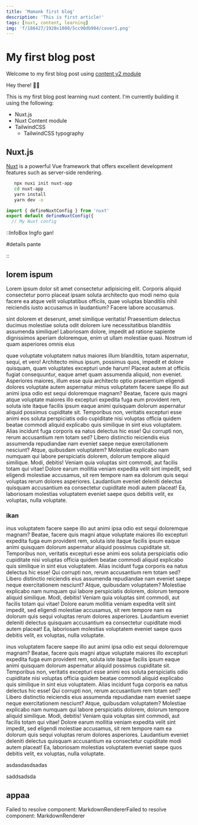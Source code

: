 ```yaml
---
title: 'Mamank first blog'
description: 'This is first article!'
tags: [nuxt, content, learning]
img: 'f/188427/1920x1080/5cc90db984/cover1.png'
---
```


# My first blog post
Welcome to my first blog post using [content v2 module](https://content.nuxtjs.org/)

Hey there! 👋🏾

This is my first blog post learning nuxt content. I'm currently building it using the following:
- Nuxt.js
- Nuxt Content module
- TailwindCSS
    - TailwindCSS typography

## Nuxt.js
[Nuxt](https://nuxtjs.org/) is a powerful Vue framework that offers excellent development features such as server-side rendering.

 ```bash
    npx nuxi init nuxt-app
    cd nuxt-app
    yarn install
    yarn dev -o
```

``` ts
import { defineNuxtConfig } from 'nuxt'
export default defineNuxtConfig({
  // My Nuxt config
```


::InfoBox
Ingfo gan!

#details
pante 

::


## lorem ispum

Lorem ipsum dolor sit amet consectetur adipisicing elit. Corporis aliquid consectetur porro placeat ipsam soluta architecto quo modi nemo quia facere ea atque velit voluptatibus officiis, quae voluptas blanditiis nihil reiciendis iusto accusamus in laudantium? Facere labore accusamus.


sint dolorem et deserunt, amet similique veritatis! Praesentium delectus ducimus molestiae soluta odit dolorem iure necessitatibus blanditiis assumenda similique! Laboriosam dolore, impedit ad ratione sapiente dignissimos aperiam doloremque, enim ut ullam molestiae quasi. Nostrum id quam asperiores omnis eius

quae voluptate voluptatem natus maiores illum blanditiis, totam aspernatur, sequi, et vero! Architecto minus ipsum, possimus quos, impedit et dolore quisquam, quam voluptates excepturi unde harum! Placeat autem at officiis fugiat consequuntur, eaque amet quam assumenda aliquid, non eveniet. Asperiores maiores, illum esse quia architecto optio praesentium eligendi dolores voluptate autem aspernatur minus voluptatem facere saepe illo aut animi ipsa odio est sequi doloremque magnam? Beatae, facere quis magni atque voluptate maiores illo excepturi expedita fuga eum provident rem, soluta iste itaque facilis ipsum eaque animi quisquam dolorum aspernatur aliquid possimus cupiditate sit. Temporibus non, veritatis excepturi esse animi eos soluta perspiciatis odio cupiditate nisi voluptas officia quidem beatae commodi aliquid explicabo quis similique in sint eius voluptatem. Alias incidunt fuga corporis ea natus delectus hic esse! Qui corrupti non, rerum accusantium rem totam sed? Libero distinctio reiciendis eius assumenda repudiandae nam eveniet saepe neque exercitationem nesciunt? Atque, quibusdam voluptatem? Molestiae explicabo nam numquam qui labore perspiciatis dolorem, dolorum tempore aliquid similique. Modi, debitis! Veniam quia voluptas sint commodi, aut facilis totam qui vitae! Dolore earum mollitia veniam expedita velit sint impedit, sed eligendi molestiae accusamus, sit rem tempore nam ea dolorum quis sequi voluptas rerum dolores asperiores. Laudantium eveniet deleniti delectus quisquam accusantium ea consectetur cupiditate modi autem placeat! Ea, laboriosam molestias voluptatem eveniet saepe quos debitis velit, ex voluptas, nulla voluptate.

  ### ikan

  inus voluptatem facere saepe illo aut animi ipsa odio est sequi doloremque magnam? Beatae, facere quis magni atque voluptate maiores illo excepturi expedita fuga eum provident rem, soluta iste itaque facilis ipsum eaque animi quisquam dolorum aspernatur aliquid possimus cupiditate sit. Temporibus non, veritatis excepturi esse animi eos soluta perspiciatis odio cupiditate nisi voluptas officia quidem beatae commodi aliquid explicabo quis similique in sint eius voluptatem. Alias incidunt fuga corporis ea natus delectus hic esse! Qui corrupti non, rerum accusantium rem totam sed? Libero distinctio reiciendis eius assumenda repudiandae nam eveniet saepe neque exercitationem nesciunt? Atque, quibusdam voluptatem? Molestiae explicabo nam numquam qui labore perspiciatis dolorem, dolorum tempore aliquid similique. Modi, debitis! Veniam quia voluptas sint commodi, aut facilis totam qui vitae! Dolore earum mollitia veniam expedita velit sint impedit, sed eligendi molestiae accusamus, sit rem tempore nam ea dolorum quis sequi voluptas rerum dolores asperiores. Laudantium eveniet deleniti delectus quisquam accusantium ea consectetur cupiditate modi autem placeat! Ea, laboriosam molestias voluptatem eveniet saepe quos debitis velit, ex voluptas, nulla voluptate.


  inus voluptatem facere saepe illo aut animi ipsa odio est sequi doloremque magnam? Beatae, facere quis magni atque voluptate maiores illo excepturi expedita fuga eum provident rem, soluta iste itaque facilis ipsum eaque animi quisquam dolorum aspernatur aliquid possimus cupiditate sit. Temporibus non, veritatis excepturi esse animi eos soluta perspiciatis odio cupiditate nisi voluptas officia quidem beatae commodi aliquid explicabo quis similique in sint eius voluptatem. Alias incidunt fuga corporis ea natus delectus hic esse! Qui corrupti non, rerum accusantium rem totam sed? Libero distinctio reiciendis eius assumenda repudiandae nam eveniet saepe neque exercitationem nesciunt? Atque, quibusdam voluptatem? Molestiae explicabo nam numquam qui labore perspiciatis dolorem, dolorum tempore aliquid similique. Modi, debitis! Veniam quia voluptas sint commodi, aut facilis totam qui vitae! Dolore earum mollitia veniam expedita velit sint impedit, sed eligendi molestiae accusamus, sit rem tempore nam ea dolorum quis sequi voluptas rerum dolores asperiores. Laudantium eveniet deleniti delectus quisquam accusantium ea consectetur cupiditate modi autem placeat! Ea, laboriosam molestias voluptatem eveniet saepe quos debitis velit, ex voluptas, nulla voluptate.

asdasdasdsadas

saddsadsda

## appaa

Failed to resolve component: MarkdownRendererFailed to resolve component: MarkdownRenderer